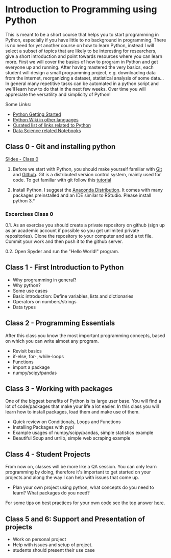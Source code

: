 # Introduction to Programming using Python
This is meant to be a short course that helps you to start programming in Python, especially if you have little to no background in programming. There is no need for yet another course on how to learn Python, instead I will select a subset of topics that are likely to be interesting for researchers, give a short introduction and point towards resources where you can learn more. First we will cover the basics of how to program in Python and get everyone up and running. After having mastered the very basics, each student will design a small programming project, e.g. downloading data from the internet, reorganizing a dataset, statistical analysis of some data... In general many repetitive tasks can be automated in a python script and we'll learn how to do that in the next few weeks. Over time you will appreciate the versatility and simplicity of Python!

Some Links:
* [Python Getting Started](https://www.python.org/about/gettingstarted/)
* [Python Wiki in other languages](https://wiki.python.org/moin/Languages)
* [Curated list of links related to Python](https://github.com/vinta/awesome-python)
* [Data Science related Notebooks](https://github.com/donnemartin/data-science-ipython-notebooks)

## Class 0 - Git and installing python

[Slides - Class 0](https://gitpitch.com/chrished/intro_prog_py/master?p=class0)

1. Before we start with Python, you should make yourself familiar with [Git](https://git-scm.com/) and [Github](https://github.com/). Git is a distributed version control system, mainly used for code.  To get familiar with git follow this [tutorial](https://try.github.io)

2. Install Python. I suggest the [Anaconda Distribution](https://www.anaconda.com/download). It comes with many packages preinstalled and an IDE similar to RStudio. Please install python 3.*

### Excercises Class 0
0.1. As an exercise you should create a private repository on github (sign up as an academic account if possible so you get unlimited private repositories).  Clone the repository to your computer and add a txt file. Commit your work and then push it to the github server.

0.2. Open Spyder and run the "Hello World!" program.

## Class 1 - First Introduction to Python

* Why programming in general?
* Why python?
* Some use cases
* Basic introduction: Define variables, lists and dictionaries
* Operators on numbers/strings
* Data types

## Class 2 - Programming Essentials
After this class you know the most important programming concepts, based on which you can write almost any program.

* Revisit basics
* if-else, for-, while-loops
* Functions
* import a package
* numpy/scipy/pandas


## Class 3 - Working with packages
One of the biggest benefits of Python is its large user base. You will find a lot of code/packages that make your life a lot easier. In this class you will learn how to install packages, load them and make use of them.

* Quick review on Conditionals, Loops and Functions
* Installing Packages with pypi
* Example usages of numpy/scipy/pandas, simple statistics example
* Beautiful Soup and urrlib, simple web scraping example

## Class 4 - Student Projects
From now on, classes will be more like a QA session. You can only learn programming by doing, therefore it's important to get started on your projects and along the way I can help with issues that come up.

* Plan your own project using python, what concepts do you need to learn? What packages do you need?

For some tips on best practices for your own code see the top answer [here](https://stackoverflow.com/questions/356161/python-coding-standards-best-practices).

## Class 5 and 6: Support and Presentation of projects
* Work on personal project
* Help with issues and setup of project.
* students should present their use case
